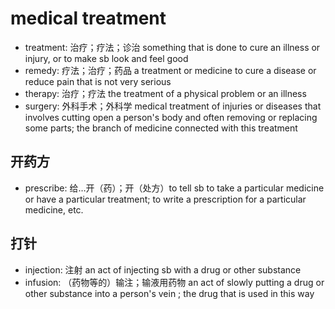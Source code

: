 # medical treatment

- treatment: 治疗；疗法；诊治 something that is done to cure an illness or injury, or to make sb look and feel good
- remedy: 疗法；治疗；药品 a treatment or medicine to cure a disease or reduce pain that is not very serious
- therapy: 治疗；疗法 the treatment of a physical problem or an illness
- surgery: 外科手术；外科学 medical treatment of injuries or diseases that involves cutting open a person's body and often removing or replacing some parts; the branch of medicine connected with this treatment

## 开药方

- prescribe: 给…开（药）；开（处方）to tell sb to take a particular medicine or have a particular treatment; to write a prescription for a particular medicine, etc.

## 打针

- injection: 注射 an act of injecting sb with a drug or other substance
- infusion: （药物等的）输注；输液用药物 an act of slowly putting a drug or other substance into a person's vein ; the drug that is used in this way
